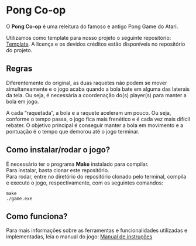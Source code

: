 # Pong Co-op
O **Pong Co-op** é uma releitura do famoso e antigo Pong Game do Atari.

Utilizamos como template para nosso projeto o seguinte repositório: [Template](https://github.com/educ8s/Raylib-CPP-Starter-Template-for-VSCODE). A licença e os devidos créditos estão disponíveis no repositório do projeto.

## Regras
Diferentemente do original, as duas raquetes não podem se mover simultaneamente e o jogo acaba quando a bola bate em alguma das laterais da tela. Ou seja, é necessária a coordenação do(s) player(s) para manter a bola em jogo.

A cada “raquetada”, a bola e a raquete aceleram um pouco. Ou seja, conforme o tempo passa, o jogo fica mais frenético e é cada vez mais difícil rebater.
O objetivo principal é conseguir manter a bola em movimento e a pontuação é o tempo que demorou até o jogo terminar.

## Como instalar/rodar o jogo?
É necessário ter o programa **Make** instalado para compilar.<br>
Para instalar, basta clonar este repositório.<br>
Para rodar, entre no diretório do repositório clonado pelo terminal, compila e execute o jogo, respectivamente, com os seguintes comandos:

```
make 
./game.exe
```

## Como funciona?
Para mais informações sobre as ferramentas e funcionalidades utilizadas e implementadas, leia o manual do jogo: [Manual de instruções]()
